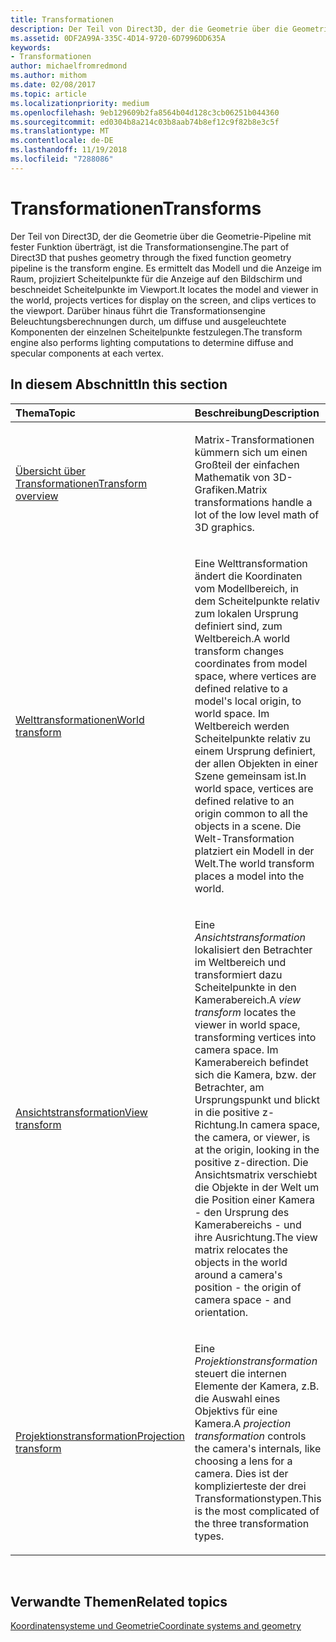 ```yaml
---
title: Transformationen
description: Der Teil von Direct3D, der die Geometrie über die Geometrie-Pipeline mit fester Funktion überträgt, ist die Transformationsengine.
ms.assetid: 0DF2A99A-335C-4D14-9720-6D7996DD635A
keywords:
- Transformationen
author: michaelfromredmond
ms.author: mithom
ms.date: 02/08/2017
ms.topic: article
ms.localizationpriority: medium
ms.openlocfilehash: 9eb129609b2fa8564b04d128c3cb06251b044360
ms.sourcegitcommit: ed0304b8a214c03b8aab74b8ef12c9f82b8e3c5f
ms.translationtype: MT
ms.contentlocale: de-DE
ms.lasthandoff: 11/19/2018
ms.locfileid: "7288086"
---
```

# <a name="transforms"></a><span data-ttu-id="d09c6-104">Transformationen</span><span class="sxs-lookup"><span data-stu-id="d09c6-104">Transforms</span></span>


<span data-ttu-id="d09c6-105">Der Teil von Direct3D, der die Geometrie über die Geometrie-Pipeline mit fester Funktion überträgt, ist die Transformationsengine.</span><span class="sxs-lookup"><span data-stu-id="d09c6-105">The part of Direct3D that pushes geometry through the fixed function geometry pipeline is the transform engine.</span></span> <span data-ttu-id="d09c6-106">Es ermittelt das Modell und die Anzeige im Raum, projiziert Scheitelpunkte für die Anzeige auf den Bildschirm und beschneidet Scheitelpunkte im Viewport.</span><span class="sxs-lookup"><span data-stu-id="d09c6-106">It locates the model and viewer in the world, projects vertices for display on the screen, and clips vertices to the viewport.</span></span> <span data-ttu-id="d09c6-107">Darüber hinaus führt die Transformationsengine Beleuchtungsberechnungen durch, um diffuse und ausgeleuchtete Komponenten der einzelnen Scheitelpunkte festzulegen.</span><span class="sxs-lookup"><span data-stu-id="d09c6-107">The transform engine also performs lighting computations to determine diffuse and specular components at each vertex.</span></span>

## <a name="span-idin-this-sectionspanin-this-section"></a><span data-ttu-id="d09c6-108"><span id="in-this-section"></span>In diesem Abschnitt</span><span class="sxs-lookup"><span data-stu-id="d09c6-108"><span id="in-this-section"></span>In this section</span></span>


<table>
<colgroup>
<col width="50%" />
<col width="50%" />
</colgroup>
<thead>
<tr class="header">
<th align="left"><span data-ttu-id="d09c6-109">Thema</span><span class="sxs-lookup"><span data-stu-id="d09c6-109">Topic</span></span></th>
<th align="left"><span data-ttu-id="d09c6-110">Beschreibung</span><span class="sxs-lookup"><span data-stu-id="d09c6-110">Description</span></span></th>
</tr>
</thead>
<tbody>
<tr class="odd">
<td align="left"><p><a href="transform-overview.md"><span data-ttu-id="d09c6-111">Übersicht über Transformationen</span><span class="sxs-lookup"><span data-stu-id="d09c6-111">Transform overview</span></span></a></p></td>
<td align="left"><p><span data-ttu-id="d09c6-112">Matrix-Transformationen kümmern sich um einen Großteil der einfachen Mathematik von 3D-Grafiken.</span><span class="sxs-lookup"><span data-stu-id="d09c6-112">Matrix transformations handle a lot of the low level math of 3D graphics.</span></span></p></td>
</tr>
<tr class="even">
<td align="left"><p><a href="world-transform.md"><span data-ttu-id="d09c6-113">Welttransformationen</span><span class="sxs-lookup"><span data-stu-id="d09c6-113">World transform</span></span></a></p></td>
<td align="left"><p><span data-ttu-id="d09c6-114">Eine Welttransformation ändert die Koordinaten vom Modellbereich, in dem Scheitelpunkte relativ zum lokalen Ursprung definiert sind, zum Weltbereich.</span><span class="sxs-lookup"><span data-stu-id="d09c6-114">A world transform changes coordinates from model space, where vertices are defined relative to a model's local origin, to world space.</span></span> <span data-ttu-id="d09c6-115">Im Weltbereich werden Scheitelpunkte relativ zu einem Ursprung definiert, der allen Objekten in einer Szene gemeinsam ist.</span><span class="sxs-lookup"><span data-stu-id="d09c6-115">In world space, vertices are defined relative to an origin common to all the objects in a scene.</span></span> <span data-ttu-id="d09c6-116">Die Welt-Transformation platziert ein Modell in der Welt.</span><span class="sxs-lookup"><span data-stu-id="d09c6-116">The world transform places a model into the world.</span></span></p></td>
</tr>
<tr class="odd">
<td align="left"><p><a href="view-transform.md"><span data-ttu-id="d09c6-117">Ansichtstransformation</span><span class="sxs-lookup"><span data-stu-id="d09c6-117">View transform</span></span></a></p></td>
<td align="left"><p><span data-ttu-id="d09c6-118">Eine <em>Ansichtstransformation</em> lokalisiert den Betrachter im Weltbereich und transformiert dazu Scheitelpunkte in den Kamerabereich.</span><span class="sxs-lookup"><span data-stu-id="d09c6-118">A <em>view transform</em> locates the viewer in world space, transforming vertices into camera space.</span></span> <span data-ttu-id="d09c6-119">Im Kamerabereich befindet sich die Kamera, bzw. der Betrachter, am Ursprungspunkt und blickt in die positive z-Richtung.</span><span class="sxs-lookup"><span data-stu-id="d09c6-119">In camera space, the camera, or viewer, is at the origin, looking in the positive z-direction.</span></span> <span data-ttu-id="d09c6-120">Die Ansichtsmatrix verschiebt die Objekte in der Welt um die Position einer Kamera - den Ursprung des Kamerabereichs - und ihre Ausrichtung.</span><span class="sxs-lookup"><span data-stu-id="d09c6-120">The view matrix relocates the objects in the world around a camera's position - the origin of camera space - and orientation.</span></span></p></td>
</tr>
<tr class="even">
<td align="left"><p><a href="projection-transform.md"><span data-ttu-id="d09c6-121">Projektionstransformation</span><span class="sxs-lookup"><span data-stu-id="d09c6-121">Projection transform</span></span></a></p></td>
<td align="left"><p><span data-ttu-id="d09c6-122">Eine <em>Projektionstransformation</em> steuert die internen Elemente der Kamera, z.B. die Auswahl eines Objektivs für eine Kamera.</span><span class="sxs-lookup"><span data-stu-id="d09c6-122">A <em>projection transformation</em> controls the camera's internals, like choosing a lens for a camera.</span></span> <span data-ttu-id="d09c6-123">Dies ist der komplizierteste der drei Transformationstypen.</span><span class="sxs-lookup"><span data-stu-id="d09c6-123">This is the most complicated of the three transformation types.</span></span></p></td>
</tr>
</tbody>
</table>

 

## <a name="span-idrelated-topicsspanrelated-topics"></a><span data-ttu-id="d09c6-124"><span id="related-topics"></span>Verwandte Themen</span><span class="sxs-lookup"><span data-stu-id="d09c6-124"><span id="related-topics"></span>Related topics</span></span>


[<span data-ttu-id="d09c6-125">Koordinatensysteme und Geometrie</span><span class="sxs-lookup"><span data-stu-id="d09c6-125">Coordinate systems and geometry</span></span>](coordinate-systems-and-geometry.md)

 

 





